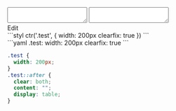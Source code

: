 <div data-size="200" class="code-cont" data-example="clearfix">
    <div class="code">
        <div class="code-wrap">
            <textarea id="stylus"></textarea>
            <textarea id="css"></textarea>
            <div class="edit-code">
                <span>Edit</span>
            </div>
        </div>
    </div>
</div>


<div data-size="200" data-examples="stylus"></div>
```styl
ctr('.test', {
  width: 200px
  clearfix: true
})
```

<div data-size="200" data-examples="yaml"></div>
```yaml
.test:
  width: 200px
  clearfix: true
```

```css
.test {
  width: 200px;
}
.test::after {
  clear: both;
  content: "";
  display: table;
}
```
<div class="cf"></div>
